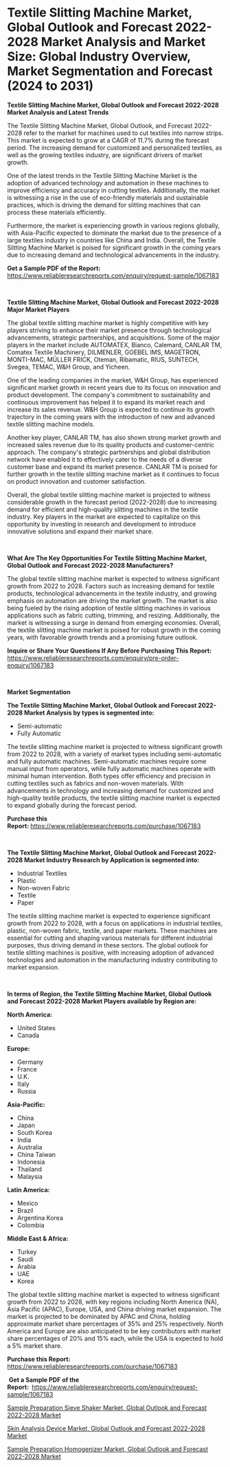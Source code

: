 <p><h1>Textile Slitting Machine Market, Global Outlook and Forecast 2022-2028 Market Analysis and Market Size: Global Industry Overview, Market Segmentation and Forecast (2024 to 2031)</h1></p><p><strong>Textile Slitting Machine Market, Global Outlook and Forecast 2022-2028 Market Analysis and Latest Trends</strong></p>
<p><p>The Textile Slitting Machine Market, Global Outlook, and Forecast 2022-2028 refer to the market for machines used to cut textiles into narrow strips. This market is expected to grow at a CAGR of 11.7% during the forecast period. The increasing demand for customized and personalized textiles, as well as the growing textiles industry, are significant drivers of market growth.</p><p>One of the latest trends in the Textile Slitting Machine Market is the adoption of advanced technology and automation in these machines to improve efficiency and accuracy in cutting textiles. Additionally, the market is witnessing a rise in the use of eco-friendly materials and sustainable practices, which is driving the demand for slitting machines that can process these materials efficiently.</p><p>Furthermore, the market is experiencing growth in various regions globally, with Asia-Pacific expected to dominate the market due to the presence of a large textiles industry in countries like China and India. Overall, the Textile Slitting Machine Market is poised for significant growth in the coming years due to increasing demand and technological advancements in the industry.</p></p>
<p><strong>Get a Sample PDF of the Report:&nbsp;</strong> <a href="https://www.reliableresearchreports.com/enquiry/request-sample/1067183">https://www.reliableresearchreports.com/enquiry/request-sample/1067183</a></p>
<p>&nbsp;</p>
<p><strong>Textile Slitting Machine Market, Global Outlook and Forecast 2022-2028 Major Market Players</strong></p>
<p><p>The global textile slitting machine market is highly competitive with key players striving to enhance their market presence through technological advancements, strategic partnerships, and acquisitions. Some of the major players in the market include AUTOMATEX, Bianco, Calemard, CANLAR TM, Comatex Textile Machinery, DILMENLER, GOEBEL IMS, MAGETRON, MONTI-MAC, MÜLLER FRICK, Oteman, Ribamatic, RIUS, SUNTECH, Svegea, TEMAC, W&H Group, and Yicheen.</p><p>One of the leading companies in the market, W&H Group, has experienced significant market growth in recent years due to its focus on innovation and product development. The company's commitment to sustainability and continuous improvement has helped it to expand its market reach and increase its sales revenue. W&H Group is expected to continue its growth trajectory in the coming years with the introduction of new and advanced textile slitting machine models.</p><p>Another key player, CANLAR TM, has also shown strong market growth and increased sales revenue due to its quality products and customer-centric approach. The company's strategic partnerships and global distribution network have enabled it to effectively cater to the needs of a diverse customer base and expand its market presence. CANLAR TM is poised for further growth in the textile slitting machine market as it continues to focus on product innovation and customer satisfaction.</p><p>Overall, the global textile slitting machine market is projected to witness considerable growth in the forecast period (2022-2028) due to increasing demand for efficient and high-quality slitting machines in the textile industry. Key players in the market are expected to capitalize on this opportunity by investing in research and development to introduce innovative solutions and expand their market share.</p></p>
<p>&nbsp;</p>
<p><strong>What Are The Key Opportunities For Textile Slitting Machine Market, Global Outlook and Forecast 2022-2028 Manufacturers?</strong></p>
<p><p>The global textile slitting machine market is expected to witness significant growth from 2022 to 2028. Factors such as increasing demand for textile products, technological advancements in the textile industry, and growing emphasis on automation are driving the market growth. The market is also being fueled by the rising adoption of textile slitting machines in various applications such as fabric cutting, trimming, and resizing. Additionally, the market is witnessing a surge in demand from emerging economies. Overall, the textile slitting machine market is poised for robust growth in the coming years, with favorable growth trends and a promising future outlook.</p></p>
<p><strong>Inquire or Share Your Questions If Any Before Purchasing This Report:</strong> <a href="https://www.reliableresearchreports.com/enquiry/pre-order-enquiry/1067183">https://www.reliableresearchreports.com/enquiry/pre-order-enquiry/1067183</a></p>
<p>&nbsp;</p>
<p><strong>Market Segmentation</strong></p>
<p><strong>The Textile Slitting Machine Market, Global Outlook and Forecast 2022-2028 Market Analysis by types is segmented into:</strong></p>
<p><ul><li>Semi-automatic</li><li>Fully Automatic</li></ul></p>
<p><p>The textile slitting machine market is projected to witness significant growth from 2022 to 2028, with a variety of market types including semi-automatic and fully automatic machines. Semi-automatic machines require some manual input from operators, while fully automatic machines operate with minimal human intervention. Both types offer efficiency and precision in cutting textiles such as fabrics and non-woven materials. With advancements in technology and increasing demand for customized and high-quality textile products, the textile slitting machine market is expected to expand globally during the forecast period.</p></p>
<p><strong>Purchase this Report:&nbsp;</strong><a href="https://www.reliableresearchreports.com/purchase/1067183">https://www.reliableresearchreports.com/purchase/1067183</a></p>
<p>&nbsp;</p>
<p><strong>The Textile Slitting Machine Market, Global Outlook and Forecast 2022-2028 Market Industry Research by Application is segmented into:</strong></p>
<p><ul><li>Industrial Textiles</li><li>Plastic</li><li>Non-woven Fabric</li><li>Textile</li><li>Paper</li></ul></p>
<p><p>The textile slitting machine market is expected to experience significant growth from 2022 to 2028, with a focus on applications in industrial textiles, plastic, non-woven fabric, textile, and paper markets. These machines are essential for cutting and shaping various materials for different industrial purposes, thus driving demand in these sectors. The global outlook for textile slitting machines is positive, with increasing adoption of advanced technologies and automation in the manufacturing industry contributing to market expansion.</p></p>
<p>&nbsp;</p>
<p><strong>In terms of Region, the Textile Slitting Machine Market, Global Outlook and Forecast 2022-2028 Market Players available by Region are:</strong></p>
<p>
    <p> <strong> North America: </strong>
        <ul>
            <li>United States</li>
            <li>Canada</li>
        </ul>
        </p> 
    <p> <strong> Europe: </strong>
        <ul>
            <li>Germany</li>
            <li>France</li>
            <li>U.K.</li>
            <li>Italy</li>
            <li>Russia</li>
        </ul>
        </p> 
    <p> <strong> Asia-Pacific: </strong>
        <ul>
            <li>China</li>
            <li>Japan</li>
            <li>South Korea</li>
            <li>India</li>
            <li>Australia</li>
            <li>China Taiwan</li>
            <li>Indonesia</li>
            <li>Thailand</li>
            <li>Malaysia</li>
        </ul>
        </p> 
    <p> <strong> Latin America: </strong>
        <ul>
            <li>Mexico</li>
            <li>Brazil</li>
            <li>Argentina Korea</li>
            <li>Colombia</li>
        </ul>
        </p> 
    <p> <strong> Middle East & Africa: </strong>
        <ul>
            <li>Turkey</li>
            <li>Saudi</li>
            <li>Arabia</li>
            <li>UAE</li>
            <li>Korea</li>
        </ul>
    </p>
    </p>
<p><p>The global textile slitting machine market is expected to witness significant growth from 2022 to 2028, with key regions including North America (NA), Asia Pacific (APAC), Europe, USA, and China driving market expansion. The market is projected to be dominated by APAC and China, holding approximate market share percentages of 35% and 25% respectively. North America and Europe are also anticipated to be key contributors with market share percentages of 20% and 15% each, while the USA is expected to hold a 5% market share.</p></p>
<p><strong>Purchase this Report: </strong><a href="https://www.reliableresearchreports.com/purchase/1067183">https://www.reliableresearchreports.com/purchase/1067183</a></p>
<p>&nbsp;<strong>Get a Sample PDF of the Report:&nbsp;&nbsp;</strong><a href="https://www.reliableresearchreports.com/enquiry/request-sample/1067183">https://www.reliableresearchreports.com/enquiry/request-sample/1067183</a></p>
<p><strong></strong></p>
<p><p><a href="https://github.com/lataunyatinikmelvin59ilbd0dv/Market-Research-Report-List-1/blob/main/sample-preparation-sieve-shaker-market-global-outlook-and-forecast-2022-2028-market.md">Sample Preparation Sieve Shaker Market, Global Outlook and Forecast 2022-2028 Market</a></p><p><a href="https://github.com/arionmp/Market-Research-Report-List-1/blob/main/skin-analysis-device-market-global-outlook-and-forecast-2022-2028-market.md">Skin Analysis Device Market, Global Outlook and Forecast 2022-2028 Market</a></p><p><a href="https://github.com/pgtimber/Market-Research-Report-List-1/blob/main/sample-preparation-homogenizer-market-global-outlook-and-forecast-2022-2028-market.md">Sample Preparation Homogenizer Market, Global Outlook and Forecast 2022-2028 Market</a></p></p>